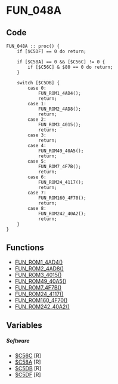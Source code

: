 # FUN_048A

## Code
```
FUN_048A :: proc() {
	if [$C5DF] == 0 do return;
	
	if [$C58A] == 0 && [$C56C] != 0 {
		if [$C56C] & $80 == 0 do return;
	}
	
	switch [$C5DB] {
		case 0:
			FUN_ROM1_4AD4();
			return;
		case 1:
			FUN_ROM2_4AD8();
			return;
		case 2:
			FUN_ROM3_4015();
			return;
		case 3:
			return;
		case 4:
			FUN_ROM49_40A5();
			return;
		case 5:
			FUN_ROM7_4F7B();
			return;
		case 6:
			FUN_ROM24_4117();
			return;
		case 7:
			FUN_ROM160_4F70();
			return;
		case 8:
			FUN_ROM242_40A2();
			return;
	}
}
```
## Functions
- [FUN_ROM1_4AD4()](bank1/FUN_4AD4.md)
- [FUN_ROM2_4AD8()](bank2/FUN4AD8.md)
- [FUN_ROM3_4015()](bank3/FUN_4015.md)
- [FUN_ROM49_40A5()](bank49/FUN_40A5.md)
- [FUN_ROM7_4F7B()](bank7/FUN_4F7B.md)
- [FUN_ROM24_4117()](bank42/FUN_4117.md)
- [FUN_ROM160_4F70()](bank160/FUN_4F70.md)
- [FUN_ROM242_40A2()](bank242/FUN_40A2.md)
## Variables
##### Software
- [$C56C](variables/software/.md) [R]
- [$C58A](variables/software/.md) [R]
- [$C5DB](variables/software/.md) [R]
- [$C5DF](variables/software/.md) [R]